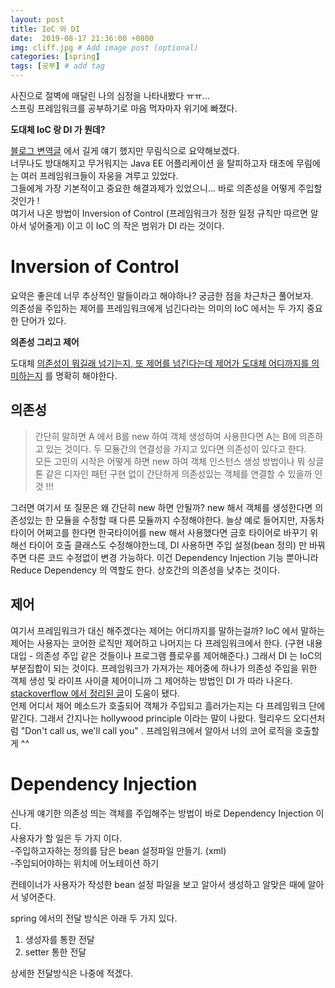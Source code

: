 ```yaml
---
layout: post
title: IoC 와 DI
date:  2019-08-17 21:36:00 +0800
img: cliff.jpg # Add image post (optional)
categories: [spring]
tags: [공부] # add tag
---
```


사진으로 절벽에 매달린 나의 심정을 나타내봤다 ㅠㅠ...  
스프링 프레임워크를 공부하기로 마음 먹자마자 위기에 빠졌다.  

**도대체 IoC 랑 DI 가 뭔데?**

[블로그 변역글]() 에서 길게 얘기 했지만 무림식으로 요약해보겠다.  
 너무나도 방대해지고 무거워지는 Java EE 어플리케이션 을 탈피하고자 태초에 무림에는 여러 프레임워크들이 자웅을 겨루고 있었다.  
 그들에게 가장 기본적이고 중요한 해결과제가 있었으니... 바로 의존성을 어떻게 주입할 것인가 !  
 여기서 나온 방법이 Inversion of Control (프레임워크가 정한 일정 규칙만 따르면 알아서 넣어줄게) 이고 이 IoC 의 작은 범위가 DI 라는 것이다. 


# Inversion of Control 

요약은 좋은데 너무 추상적인 말들이라고 해야하나? 궁금한 점을 차근차근 풀어보자.  
의존성을 주입하는 제어를 프레임워크에게 넘긴다라는 의미의 IoC 에서는 두 가지 중요한 단어가 있다.

**의존성 그리고 제어**

도대체  <u>의존성이 뭐길래 넘기는지, 또 제어를 넘긴다는데 제어가 도대체 어디까지를 의미하는지</u> 를 명확히 해야한다. 

## 의존성
> 간단히 말하면 A 에서 B를 new 하여 객체 생성하여 사용한다면 A는 B에 의존하고 있는 것이다. 
> 두 모듈간의 연결성을 가지고 있다면 의존성이 있다고 한다.  
> 모든  고민의 시작은 어떻게 하면 new 하여 객체 인스턴스 생성 방법이나 뭐 싱글톤 같은 디자인 패턴 구현 없이 간단하게 의존성있는 객체를
> 연결할 수 있을까 인 것 !!! 

그러면 여기서 또 질문은 왜 간단히 new 하면 안될까? 
new 해서 객체를 생성한다면 의존성있는 한 모듈을 수정할 때 다른 모듈까지 수정해야한다. 늘상 예로 들어지만, 자동차 타이어 어쩌고를 한다면 한국타이어를 new 해서 사용했다면 금호 타이어로 바꾸기 위해선 타이어 호출 클래스도 수정해야한느데, DI 사용하면 주입 설정(bean 정의) 만 바꿔주면 다른 코드 수정없이 변경 가능하다. 이건 Dependency Injection 기능 뿐아니라 Reduce Dependency 의 역할도 한다. 상호간의 의존성을 낮추는 것이다. 

## 제어 
여기서 프레임워크가 대신 해주겠다는 제어는 어디까지를 말하는걸까? IoC 에서 말하는 제어는 사용자는 코어한 로직만 제어하고 나머지는 다 프레임워크에서 한다. (구현 내용 대입 - 의존성 주입 같은 것들이나 프로그램 플로우를 제어해준다.) 그래서 DI 는 IoC의 부분집합이 되는 것이다.  프레임워크가 가져가는 제어중에 하나가 의존성 주입을 위한 객체 생성 및 라이프 사이클 제어이니까  그 제어하는 방법인 DI 가 따라 나온다. 
[stackoverflow 에서 정리된 글](https://stackoverflow.com/questions/6550700/inversion-of-control-vs-dependency-injection)이 도움이 됐다.   
언제 어디서 제어 메소드가 호출되어 객체가 주입되고 흘러가는지는 다 프레임워크 단에 맡긴다. 그래서 간지나는 hollywood principle 이라는 말이 나왔다. 헐리우드 오디션처럼 "Don't call us, we'll call you" . 프레임워크에서 알아서 너의 코어 로직을 호출할게 ^^

# Dependency Injection
신나게 얘기한 의존성 띄는 객체를 주입해주는 방법이 바로 Dependency Injection 이다.  
사용자가 할 일은 두 가지 이다.  
-주입하고자하는 정의를 담은 bean 설정파일 만들기. (xml)  
-주입되어야하는 위치에 어노테이션 하기  

컨테이너가 사용자가 작성한 bean 설정 파일을 보고 알아서  생성하고 알맞은 때에 알아서 넣어준다.  

spring 에서의 전달 방식은 아래 두 가지 있다.
1. 생성자를 통한 전달  
2. setter 통한 전달  

상세한 전달방식은 나중에 적겠다. 